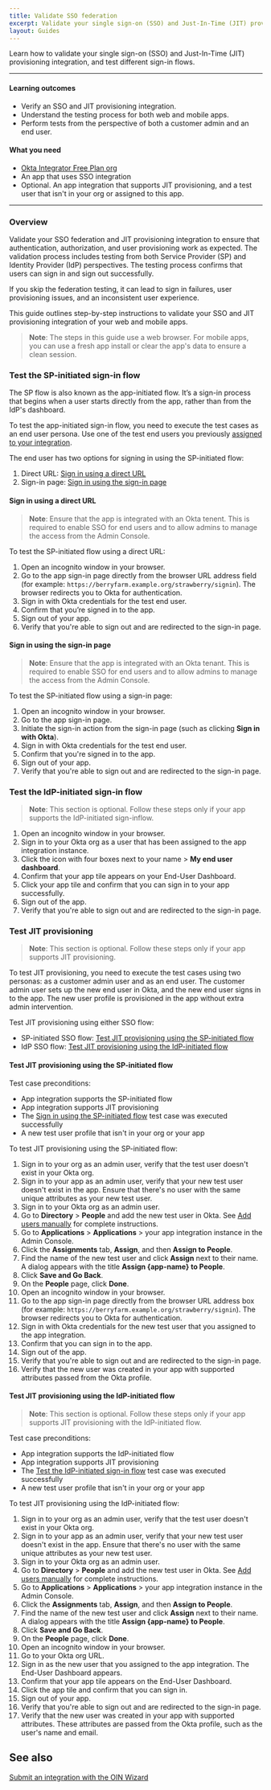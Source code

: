 ```yaml
---
title: Validate SSO federation
excerpt: Validate your single sign-on (SSO) and Just-In-Time (JIT) provisioning integration.
layout: Guides
---
```


Learn how to validate your single sign-on (SSO) and Just-In-Time (JIT) provisioning integration, and test different sign-in flows.

---

#### Learning outcomes

* Verify an SSO and JIT provisioning integration.
* Understand the testing process for both web and mobile apps.
* Perform tests from the perspective of both a customer admin and an end user.

#### What you need

* [Okta Integrator Free Plan org](https://developer.okta.com/signup)
* An app that uses SSO integration
* Optional. An app integration that supports JIT provisioning, and a test user that isn't in your org or assigned to this app.

---

### Overview

Validate your SSO federation and JIT provisioning integration to ensure that authentication, authorization, and user provisioning work as expected. The validation process includes testing from both Service Provider (SP) and Identity Provider (IdP) perspectives. The testing process confirms that users can sign in and sign out successfully.

If you skip the federation testing, it can lead to sign in failures, user provisioning issues, and an inconsistent user experience.

This guide outlines step-by-step instructions to validate your SSO and JIT provisioning integration of your web and mobile apps.

> **Note**: The steps in this guide use a web browser. For mobile apps, you can use a fresh app install or clear the app's data to ensure a clean session.

### Test the SP-initiated sign-in flow

The SP flow is also known as the app-initiated flow. It’s a sign-in process that begins when a user starts directly from the app, rather than from the IdP's dashboard.

To test the app-initiated sign-in flow, you need to execute the test cases as an end user persona. Use one of the test end users you previously [assigned to your integration](/docs/guides/submit-oin-app/openidconnect/main/#assign-test-users-to-your-integration-instance).

The end user has two options for signing in using the SP-initiated flow:

1. Direct URL: [Sign in using a direct URL](#sign-in-using-a-direct-url)
2. Sign-in page: [Sign in using the sign-in page](#sign-in-using-the-sign-in-page)

#### Sign in using a direct URL

> **Note**: Ensure that the app is integrated with an Okta tenent. This is required to enable SSO for end users and to allow admins to manage the access from the Admin Console.

To test the SP-initiated flow using a direct URL:

1. Open an incognito window in your browser.
1. Go to the app sign-in page directly from the browser URL address field (for example: `https://berryfarm.example.org/strawberry/signin`). The browser redirects you to Okta for authentication.
1. Sign in with Okta credentials for the test end user.
1. Confirm that you’re signed in to the app.
1. Sign out of your app.
1. Verify that you're able to sign out and are redirected to the sign-in page.

#### Sign in using the sign-in page

> **Note**: Ensure that the app is integrated with an Okta tenant. This is required to enable SSO for end users and to allow admins to manage the access from the Admin Console.

To test the SP-initiated flow using a sign-in page:

1. Open an incognito window in your browser.
1. Go to the app sign-in page.
1. Initiate the sign-in action from the sign-in page (such as clicking **Sign in with Okta**).
1. Sign in with Okta credentials for the test end user.
1. Confirm that you're signed in to the app.
1. Sign out of your app.
1. Verify that you're able to sign out and are redirected to the sign-in page.

### Test the IdP-initiated sign-in flow

> **Note**: This section is optional. Follow these steps only if your app supports the IdP-initiated sign-inflow.

1. Open an incognito window in your browser.
1. Sign in to your Okta org as a user that has been assigned to the app integration instance.
1. Click the icon with four boxes next to your name > **My end user dashboard**.
1. Confirm that your app tile appears on your End-User Dashboard.
1. Click your app tile and confirm that you can sign in to your app successfully.
1. Sign out of the app.
1. Verify that you're able to sign out and are redirected to the sign-in page.

### Test JIT provisioning

> **Note**: This section is optional. Follow these steps only if your app supports JIT provisioning.

To test JIT provisioning, you need to execute the test cases using two personas: as a customer admin user and as an end user. The customer admin user sets up the new end user in Okta, and the new end user signs in to the app. The new user profile is provisioned in the app without extra admin intervention.

Test JIT provisioning using either SSO flow:

- SP-initiated SSO flow: [Test JIT provisioning using the SP-initiated flow](#test-jit-provisioning-using-the-sp-initiated-flow)
- IdP SSO flow: [Test JIT provisioning using the IdP-initiated flow](#test-jit-provisioning-using-the-idp-initiated-flow)

#### Test JIT provisioning using the SP-initiated flow

Test case preconditions:

* App integration supports the SP-initiated flow
* App integration supports JIT provisioning
* The [Sign in using the SP-initiated flow](#sign-in-with-a-direct-url-for-the-sp-flow) test case was executed successfully
* A new test user profile that isn't in your org or your app

To test JIT provisioning using the SP-initiated flow:

1. Sign in to your org as an admin user, verify that the test user doesn't exist in your Okta org.
1. Sign in to your app as an admin user, verify that your new test user doesn't exist in the app. Ensure that there's no user with the same unique attributes as your new test user.
1. Sign in to your Okta org as an admin user.
1. Go to **Directory** > **People** and add the new test user in Okta. See [Add users manually](https://help.okta.com/okta_help.htm?type=oie&id=ext-usgp-add-users) for complete instructions.
1. Go to **Applications** > **Applications** > your app integration instance in the Admin Console.
1. Click the **Assignments** tab, **Assign**, and then **Assign to People**.
1. Find the name of the new test user and click **Assign** next to their name. A dialog appears with the title **Assign {app-name} to People**.
1. Click **Save and Go Back**.
1. On the **People** page, click **Done**.
1. Open an incognito window in your browser.
1. Go to the app sign-in page directly from the browser URL address box (for example: `https://berryfarm.example.org/strawberry/signin`). The browser redirects you to Okta for authentication.
1. Sign in with Okta credentials for the new test user that you assigned to the app integration.
1. Confirm that you can sign in to the app.
1. Sign out of the app.
1. Verify that you're able to sign out and are redirected to the sign-in page.
1. Verify that the new user was created in your app with supported attributes passed from the Okta profile.

#### Test JIT provisioning using the IdP-initiated flow

> **Note**: This section is optional. Follow these steps only if your app supports JIT provisioning with the IdP-initiated flow.

Test case preconditions:

* App integration supports the IdP-initiated flow
* App integration supports JIT provisioning
* The [Test the IdP-initiated sign-in flow](#test-the-idp-initiated-sign-in-flow) test case was executed successfully
* A new test user profile that isn't in your org or your app

To test JIT provisioning using the IdP-initiated flow:

1. Sign in to your org as an admin user, verify that the test user doesn't exist in your Okta org.
1. Sign in to your app as an admin user, verify that your new test user doesn't exist in the app. Ensure that there's no user with the same unique attributes as your new test user.
1. Sign in to your Okta org as an admin user.
1. Go to **Directory** > **People** and add the new test user in Okta. See [Add users manually](https://help.okta.com/okta_help.htm?type=oie&id=ext-usgp-add-users) for complete instructions.
1. Go to **Applications** > **Applications** > your app integration instance in the Admin Console.
1. Click the **Assignments** tab, **Assign**, and then **Assign to People**.
1. Find the name of the new test user and click **Assign** next to their name. A dialog appears with the title **Assign {app-name} to People**.
1. Click **Save and Go Back**.
1. On the **People** page, click **Done**.
1. Open an incognito window in your browser.
1. Go to your Okta org URL.
1. Sign in as the new user that you assigned to the app integration. The End-User Dashboard appears.
1. Confirm that your app tile appears on the End-User Dashboard.
1. Click the app tile and confirm that you can sign in.
1. Sign out of your app.
1. Verify that you're able to sign out and are redirected to the sign-in page.
1. Verify that the new user was created in your app with supported attributes. These attributes are passed from the Okta profile, such as the user's name and email.

## See also
[Submit an integration with the OIN Wizard](/docs/guides/submit-oin-app/openidconnect/main/)
